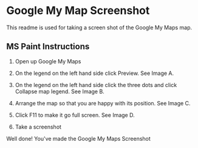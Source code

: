 # Google My Map Screenshot

This readme is used for taking a screen shot of the Google My Maps map.

## MS Paint Instructions

1. Open up Google My Maps

2. On the legend on the left hand side click Preview. See Image A.

3. On the legend on the left hand side click the three dots and click Collapse map legend. See Image B.

4. Arrange the map so that you are happy with its position. See Image C.

5. Click F11 to make it go full screen. See Image D.

6. Take a screenshot

Well done! You've made the Google My Maps Screenshot